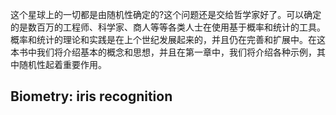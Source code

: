 这个星球上的一切都是由随机性确定的?这个问题还是交给哲学家好了。可以确定的是数百万的工程师、科学家、商人等等各类人士在使用基于概率和统计的工具。  
概率和统计的理论和实践是在上个世纪发展起来的，并且仍在完善和扩展中。在这本书中我们将介绍基本的概念和思想，并且在第一章中，我们将介绍各种示例，其中随机性起着重要作用。

## Biometry: iris recognition
